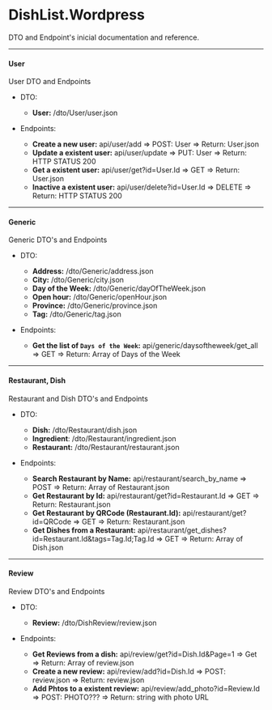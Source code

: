 # DishList.Wordpress

DTO and Endpoint's inicial documentation and reference.

---

#### User

User DTO and Endpoints

- DTO:

  - **User:** /dto/User/user.json

- Endpoints:

  - **Create a new user:** api/user/add => POST: User => Return: User.json
  - **Update a existent user:** api/user/update => PUT: User => Return: HTTP STATUS 200
  - **Get a existent user:** api/user/get?id=User.Id => GET => Return: User.json
  - **Inactive a existent user:** api/user/delete?id=User.Id => DELETE => Return: HTTP STATUS 200

---

#### Generic

Generic DTO's and Endpoints

- DTO:

  - **Address:** /dto/Generic/address.json
  - **City:** /dto/Generic/city.json
  - **Day of the Week:** /dto/Generic/dayOfTheWeek.json
  - **Open hour:** /dto/Generic/openHour.json
  - **Province:** /dto/Generic/province.json
  - **Tag:** /dto/Generic/tag.json

- Endpoints:

  - **Get the list of `Days of the Week`:** api/generic/daysoftheweek/get_all => GET => Return: Array of Days of the Week

---

#### Restaurant, Dish

Restaurant and Dish DTO's and Endpoints

- DTO:

  - **Dish:** /dto/Restaurant/dish.json
  - **Ingredient**: /dto/Restaurant/ingredient.json
  - **Restaurant:** /dto/Restaurant/restaurant.json

- Endpoints:

  - **Search Restaurant by Name:** api/restaurant/search_by_name => POST => Return: Array of Restaurant.json
  - **Get Restaurant by Id:** api/restaurant/get?id=Restaurant.Id => GET => Return: Restaurant.json
  - **Get Restaurant by QRCode (Restaurant.Id):** api/restaurant/get?id=QRCode => GET => Return: Restaurant.json
  - **Get Dishes from a Restaurant:** api/restaurant/get_dishes?id=Restaurant.Id&tags=Tag.Id;Tag.Id => GET => Return: Array of Dish.json

---

#### Review

Review DTO's and Endpoints

- DTO:

  - **Review:** /dto/DishReview/review.json

- Endpoints:

  - **Get Reviews from a dish:** api/review/get?id=Dish.Id&Page=1 => Get => Return: Array of review.json
  - **Create a new review:** api/review/add?id=Dish.Id => POST: review.json => Return: review.json
  - **Add Phtos to a existent review:** api/review/add_photo?id=Review.Id => POST: PHOTO??? => Return: string with photo URL
